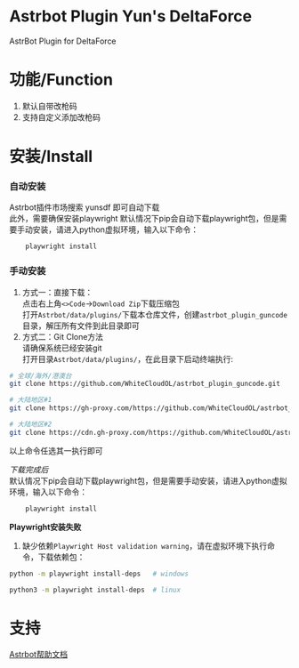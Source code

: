 # Astrbot Plugin Yun's DeltaForce

AstrBot Plugin for DeltaForce

# 功能/Function  
1. 默认自带改枪码  
2. 支持自定义添加改枪码  

# 安装/Install  

### 自动安装  
Astrbot插件市场搜索 yunsdf 即可自动下载  
此外，需要确保安装playwright
默认情况下pip会自动下载playwright包，但是需要手动安装，请进入python虚拟环境，输入以下命令：  
```bash
    playwright install
```

### 手动安装  
1. 方式一：直接下载：  
点击右上角`<>Code`->`Download Zip`下载压缩包  
打开`Astrbot/data/plugins/`下载本仓库文件，创建`astrbot_plugin_guncode`目录，解压所有文件到此目录即可  
2. 方式二：Git Clone方法  
请确保系统已经安装git  
打开目录`Astrbot/data/plugins/`，在此目录下启动终端执行:  
```bash
# 全球/海外/港澳台
git clone https://github.com/WhiteCloudOL/astrbot_plugin_guncode.git  

# 大陆地区#1
git clone https://gh-proxy.com/https://github.com/WhiteCloudOL/astrbot_plugin_guncode.git  

# 大陆地区#2
git clone https://cdn.gh-proxy.com/https://github.com/WhiteCloudOL/astrbot_plugin_guncode.git  
```
以上命令任选其一执行即可  

*下载完成后*  
默认情况下pip会自动下载playwright包，但是需要手动安装，请进入python虚拟环境，输入以下命令：  
```bash
    playwright install
```

**Playwright安装失败**  
1. 缺少依赖`Playwright Host validation warning`，请在虚拟环境下执行命令，下载依赖包：  
```bash
python -m playwright install-deps   # windows

python3 -m playwright install-deps  # linux
```

# 支持

[Astrbot帮助文档](https://astrbot.app)  
